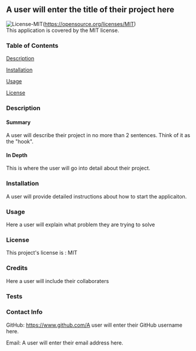 
## A user will enter the title of their project here


![License-MIT](https://img.shields.io/badge/license-MIT-brightgreen)(https://opensource.org/licenses/MIT)
<br />
This application is covered by the MIT license.

### Table of Contents

[Description](#description)

[Installation](#installation)

[Usage](#usage)

[License](#license)


### Description

#### Summary

A user will describe their project in no more than 2 sentences. Think of it as the "hook". 

#### In Depth

This is where the user will go into detail about their project. 

### Installation

A user will provide detailed instructions about how to start the applicaiton. 

### Usage

Here a user will explain what problem they are trying to solve

### License

This project's license is : MIT

### Credits

Here a user will include their collaboraters
### Tests


### Contact Info

GitHub: https://www.github.com/A user will enter their GitHub username here. 

Email: A user will enter their email address here. 
